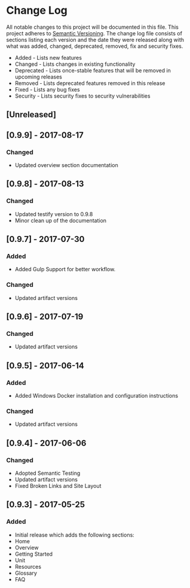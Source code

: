 # Change Log
All notable changes to this project will be documented in this file. This project
adheres to [Semantic Versioning](http://semver.org/). The change log file consists
of sections listing each version and the date they were released along with what
was added, changed, deprecated, removed, fix and security fixes.

- Added - Lists new features
- Changed - Lists changes in existing functionality
- Deprecated -  Lists once-stable features that will be removed in upcoming releases
- Removed - Lists deprecated features removed in this release
- Fixed - Lists any bug fixes
- Security - Lists security fixes to security vulnerabilities

## [Unreleased]

## [0.9.9] - 2017-08-17
### Changed
- Updated overview section documentation

## [0.9.8] - 2017-08-13
### Changed
- Updated testify version to 0.9.8
- Minor clean up of the documentation

## [0.9.7] - 2017-07-30
### Added
- Added Gulp Support for better workflow.

### Changed
- Updated artifact versions

## [0.9.6] - 2017-07-19
### Changed
- Updated artifact versions

## [0.9.5] - 2017-06-14
### Added
- Added Windows Docker installation and configuration instructions

### Changed
- Updated artifact versions

## [0.9.4] - 2017-06-06
### Changed
- Adopted Semantic Testing
- Updated artifact versions
- Fixed Broken Links and Site Layout

## [0.9.3] - 2017-05-25

### Added
 - Initial release which adds the following sections:
  - Home
  - Overview
  - Getting Started
  - Unit
  - Resources
  - Glossary
  - FAQ
